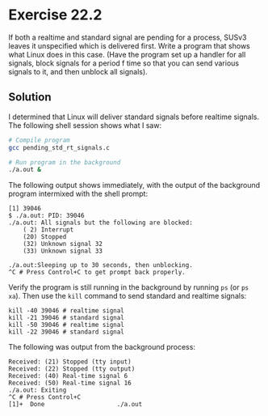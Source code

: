 # Exercise 22.2

If both a realtime and standard signal are pending for a process, SUSv3 leaves it unspecified
which is delivered first. Write a program that shows what Linux does in this case. (Have the
program set up a handler for all signals, block signals for a period f time so that you can
send various signals to it, and then unblock all signals).

## Solution

I determined that Linux will deliver standard signals before realtime signals. The following
shell session shows what I saw:

```bash
# Compile program
gcc pending_std_rt_signals.c

# Run program in the background
./a.out &
```

The following output shows immediately, with the output of the background program intermixed
with the shell prompt:

```
[1] 39046
$ ./a.out: PID: 39046
./a.out: All signals but the following are blocked:
	( 2) Interrupt
	(20) Stopped
	(32) Unknown signal 32
	(33) Unknown signal 33

./a.out:Sleeping up to 30 seconds, then unblocking.
^C # Press Control+C to get prompt back properly.
```

Verify the program is still running in the background by running `ps` (or `ps xa`).
Then use the `kill` command to send standard and realtime signals:

```
kill -40 39046 # realtime signal
kill -21 39046 # standard signal
kill -50 39046 # realtime signal
kill -22 39046 # standard signal
```

The following was output from the background process:

```
Received: (21) Stopped (tty input)
Received: (22) Stopped (tty output)
Received: (40) Real-time signal 6
Received: (50) Real-time signal 16
./a.out: Exiting
^C # Press Control+C
[1]+  Done                    ./a.out
```
